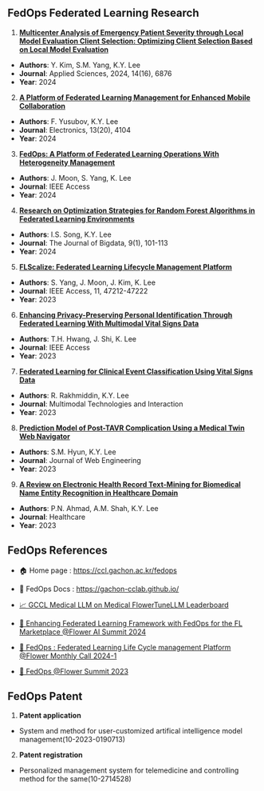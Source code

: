 
## **FedOps Federated Learning Research**

1. [**Multicenter Analysis of Emergency Patient Severity through Local Model Evaluation Client Selection: Optimizing Client Selection Based on Local Model Evaluation**]( https://doi.org/10.3390/app14166876)
- **Authors**: Y. Kim, S.M. Yang, K.Y. Lee
- **Journal**: Applied Sciences, 2024, 14(16), 6876
- **Year**: 2024

2. [**A Platform of Federated Learning Management for Enhanced Mobile Collaboration**](https://doi.org/10.3390/electronics13204104)
- **Authors**: F. Yusubov, K.Y. Lee
- **Journal**: Electronics, 13(20), 4104
- **Year**: 2024

3. [**FedOps: A Platform of Federated Learning Operations With Heterogeneity Management**](https://doi.org/10.1109/ACCESS.2024.3349691)
- **Authors**: J. Moon, S. Yang, K. Lee
- **Journal**: IEEE Access
- **Year**: 2024

4. [**Research on Optimization Strategies for Random Forest Algorithms in Federated Learning Environments**](https://doi.org/10.36498/kbigdt.2024.9.1.101)
- **Authors**: I.S. Song, K.Y. Lee
- **Journal**: The Journal of Bigdata, 9(1), 101-113
- **Year**: 2024

5. [**FLScalize: Federated Learning Lifecycle Management Platform**](https://doi.org/10.1109/ACCESS.2023.3275439)
- **Authors**: S. Yang, J. Moon, J. Kim, K. Lee
- **Journal**: IEEE Access, 11, 47212-47222
- **Year**: 2023

6. [**Enhancing Privacy-Preserving Personal Identification Through Federated Learning With Multimodal Vital Signs Data**](https://doi.org/10.1109/ACCESS.2023.3328641)
- **Authors**: T.H. Hwang, J. Shi, K. Lee
- **Journal**: IEEE Access
- **Year**: 2023

7. [**Federated Learning for Clinical Event Classification Using Vital Signs Data**](https://doi.org/10.3390/mti7070067)
- **Authors**: R. Rakhmiddin, K.Y. Lee
- **Journal**: Multimodal Technologies and Interaction
- **Year**: 2023

8. [**Prediction Model of Post-TAVR Complication Using a Medical Twin Web Navigator**](https://doi.org/10.13052/jwe1540-9589.2274)
- **Authors**: S.M. Hyun, K.Y. Lee
- **Journal**: Journal of Web Engineering
- **Year**: 2023

9. [**A Review on Electronic Health Record Text-Mining for Biomedical Name Entity Recognition in Healthcare Domain**](https://doi.org/10.3390/healthcare11091268)
- **Authors**: P.N. Ahmad, A.M. Shah, K.Y. Lee
- **Journal**: Healthcare
- **Year**: 2023


## **FedOps References**

- 🏠 Home page : https://ccl.gachon.ac.kr/fedops

- 📝 FedOps Docs : https://gachon-cclab.github.io/

- [📈 GCCL Medical LLM on Medical FlowerTuneLLM Leaderboard](https://flower.ai/benchmarks/llm-leaderboard/medical/)

- [🎥 Enhancing Federated Learning Framework with FedOps for the FL Marketplace @Flower AI Summit 2024](https://www.youtube.com/watch?v=9mokO0rJayQ)

- [🎥 FedOps : Federated Learning Life Cycle management Platform @Flower Monthly Call 2024-1](https://www.youtube.com/watch?v=kcIKr-WF8eY&t=22s)

- [🎥 FedOps @Flower Summit 2023](https://www.youtube.com/watch?v=9Ns0q4zHfLk&t=16s)

## **FedOps Patent**

1. **Patent application**
- System and method for user-customized artifical intelligence model management(10-2023-0190713)

2. **Patent registration**

-  Personalized management system for telemedicine and controlling method for the same(10-2714528)
